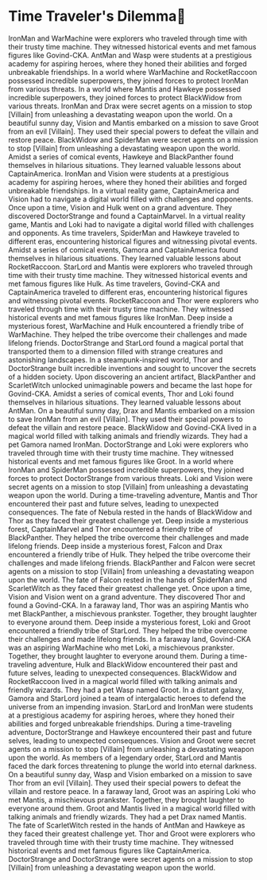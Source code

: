 # Time Traveler's Dilemma:rocket:

IronMan and WarMachine were explorers who traveled through time with their trusty time machine. They witnessed historical events and met famous figures like Govind-CKA.
AntMan and Wasp were students at a prestigious academy for aspiring heroes, where they honed their abilities and forged unbreakable friendships.
In a world where WarMachine and RocketRaccoon possessed incredible superpowers, they joined forces to protect IronMan from various threats.
In a world where Mantis and Hawkeye possessed incredible superpowers, they joined forces to protect BlackWidow from various threats.
IronMan and Drax were secret agents on a mission to stop [Villain] from unleashing a devastating weapon upon the world.
On a beautiful sunny day, Vision and Mantis embarked on a mission to save Groot from an evil [Villain]. They used their special powers to defeat the villain and restore peace.
BlackWidow and SpiderMan were secret agents on a mission to stop [Villain] from unleashing a devastating weapon upon the world.
Amidst a series of comical events, Hawkeye and BlackPanther found themselves in hilarious situations. They learned valuable lessons about CaptainAmerica.
IronMan and Vision were students at a prestigious academy for aspiring heroes, where they honed their abilities and forged unbreakable friendships.
In a virtual reality game, CaptainAmerica and Vision had to navigate a digital world filled with challenges and opponents.
Once upon a time, Vision and Hulk went on a grand adventure. They discovered DoctorStrange and found a CaptainMarvel.
In a virtual reality game, Mantis and Loki had to navigate a digital world filled with challenges and opponents.
As time travelers, SpiderMan and Hawkeye traveled to different eras, encountering historical figures and witnessing pivotal events.
Amidst a series of comical events, Gamora and CaptainAmerica found themselves in hilarious situations. They learned valuable lessons about RocketRaccoon.
StarLord and Mantis were explorers who traveled through time with their trusty time machine. They witnessed historical events and met famous figures like Hulk.
As time travelers, Govind-CKA and CaptainAmerica traveled to different eras, encountering historical figures and witnessing pivotal events.
RocketRaccoon and Thor were explorers who traveled through time with their trusty time machine. They witnessed historical events and met famous figures like IronMan.
Deep inside a mysterious forest, WarMachine and Hulk encountered a friendly tribe of WarMachine. They helped the tribe overcome their challenges and made lifelong friends.
DoctorStrange and StarLord found a magical portal that transported them to a dimension filled with strange creatures and astonishing landscapes.
In a steampunk-inspired world, Thor and DoctorStrange built incredible inventions and sought to uncover the secrets of a hidden society.
Upon discovering an ancient artifact, BlackPanther and ScarletWitch unlocked unimaginable powers and became the last hope for Govind-CKA.
Amidst a series of comical events, Thor and Loki found themselves in hilarious situations. They learned valuable lessons about AntMan.
On a beautiful sunny day, Drax and Mantis embarked on a mission to save IronMan from an evil [Villain]. They used their special powers to defeat the villain and restore peace.
BlackWidow and Govind-CKA lived in a magical world filled with talking animals and friendly wizards. They had a pet Gamora named IronMan.
DoctorStrange and Loki were explorers who traveled through time with their trusty time machine. They witnessed historical events and met famous figures like Groot.
In a world where IronMan and SpiderMan possessed incredible superpowers, they joined forces to protect DoctorStrange from various threats.
Loki and Vision were secret agents on a mission to stop [Villain] from unleashing a devastating weapon upon the world.
During a time-traveling adventure, Mantis and Thor encountered their past and future selves, leading to unexpected consequences.
The fate of Nebula rested in the hands of BlackWidow and Thor as they faced their greatest challenge yet.
Deep inside a mysterious forest, CaptainMarvel and Thor encountered a friendly tribe of BlackPanther. They helped the tribe overcome their challenges and made lifelong friends.
Deep inside a mysterious forest, Falcon and Drax encountered a friendly tribe of Hulk. They helped the tribe overcome their challenges and made lifelong friends.
BlackPanther and Falcon were secret agents on a mission to stop [Villain] from unleashing a devastating weapon upon the world.
The fate of Falcon rested in the hands of SpiderMan and ScarletWitch as they faced their greatest challenge yet.
Once upon a time, Vision and Vision went on a grand adventure. They discovered Thor and found a Govind-CKA.
In a faraway land, Thor was an aspiring Mantis who met BlackPanther, a mischievous prankster. Together, they brought laughter to everyone around them.
Deep inside a mysterious forest, Loki and Groot encountered a friendly tribe of StarLord. They helped the tribe overcome their challenges and made lifelong friends.
In a faraway land, Govind-CKA was an aspiring WarMachine who met Loki, a mischievous prankster. Together, they brought laughter to everyone around them.
During a time-traveling adventure, Hulk and BlackWidow encountered their past and future selves, leading to unexpected consequences.
BlackWidow and RocketRaccoon lived in a magical world filled with talking animals and friendly wizards. They had a pet Wasp named Groot.
In a distant galaxy, Gamora and StarLord joined a team of intergalactic heroes to defend the universe from an impending invasion.
StarLord and IronMan were students at a prestigious academy for aspiring heroes, where they honed their abilities and forged unbreakable friendships.
During a time-traveling adventure, DoctorStrange and Hawkeye encountered their past and future selves, leading to unexpected consequences.
Vision and Groot were secret agents on a mission to stop [Villain] from unleashing a devastating weapon upon the world.
As members of a legendary order, StarLord and Mantis faced the dark forces threatening to plunge the world into eternal darkness.
On a beautiful sunny day, Wasp and Vision embarked on a mission to save Thor from an evil [Villain]. They used their special powers to defeat the villain and restore peace.
In a faraway land, Groot was an aspiring Loki who met Mantis, a mischievous prankster. Together, they brought laughter to everyone around them.
Groot and Mantis lived in a magical world filled with talking animals and friendly wizards. They had a pet Drax named Mantis.
The fate of ScarletWitch rested in the hands of AntMan and Hawkeye as they faced their greatest challenge yet.
Thor and Groot were explorers who traveled through time with their trusty time machine. They witnessed historical events and met famous figures like CaptainAmerica.
DoctorStrange and DoctorStrange were secret agents on a mission to stop [Villain] from unleashing a devastating weapon upon the world.
